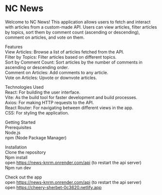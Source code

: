# NC News  
Welcome to NC News! This application allows users to fetch and interact with articles from a custom-made API. Users can view articles, filter articles by topics, sort them by comment count (ascending or descending), comment on articles, and vote on them.  

Features  
View Articles: Browse a list of articles fetched from the API.  
Filter by Topics: Filter articles based on different topics.  
Sort by Comment Count: Sort articles by the number of comments in ascending or descending order.  
Comment on Articles: Add comments to any article.  
Vote on Articles: Upvote or downvote articles.  

Technologies Used  
React: For building the user interface.  
Vite: As the build tool for faster development and build processes.  
Axios: For making HTTP requests to the API.  
React Router: For navigating between different views in the app.  
CSS: For styling the application.


Getting Started  
Prerequisites  
Node.js  
npm (Node Package Manager)

Installation  
Clone the repository  
Npm install    
open https://news-knrm.onrender.com/api (to restart the api server)  
Npm run dev

Check out the app  
open https://news-knrm.onrender.com/api (to restart the api server)  
open https://cheery-sherbet-0c3620.netlify.app
